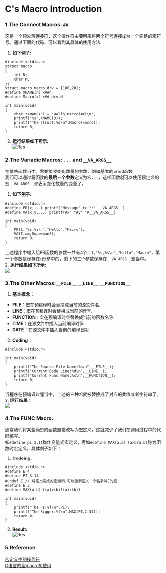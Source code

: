 # C's Macro Introduction  
### 1.The Connect Macros: `##`  
这是一个预处理连接符，这个操作符主要用来将两个符号连接成为一个完整的宏符号。通过下面的代码，可以看到其具体的使用方法:  
1. **如下例子:**  
  ```
  #include <stdio.h>
  struct macro
  {
      int N;
      char M;
  };
  struct macro macro_drv = {100,20};
  #define XNAME(n) x##n
  #define Macro(x) x##_drv.N

  int main(void)
  {
      char *XNAME(3) = "Hello,Macro(##)\n";
      printf("%s",XNAME(3));
      printf("The struct:%d\n",Macro(macro));
      return 0;
  }
  ```  
2. **运行结果如下所示:**  
![Res](https://img2018.cnblogs.com/blog/772331/201908/772331-20190826201100589-1552523535.png)  

### 2.The Variadic Macros: `...` and `__VA_ARGS__`  
在某些函数当中，需要接收变化数量的参数，例如基本的printf函数。  
我们可以通过将函数的**最后一个参数**定义为宏`...`，这样函数就可以使用预定义的宏`__VA_ARGS__`来表示变化数量的变量了。  
1. **如下例子:**  
  ```
  #include <stdio.h>
  #define PR(x,...) printf("Message" #x ":" __VA_ARGS__)
  #define VA(x,y,...) printf(#x" "#y" "#__VA_ARGS__)

  int main(void)
  {
      PR(1,"%s,%s\n","Hello","Macro");
      VA(I,am,Superman!);
      return 0;
  }
  ```  
上述程序中输入给PR函数的参数一共有4个：`1,"%s,%s\n","Hello","Macro"`，第一个参数是保存在x形参中的，剩下的三个参数保存在`__VA_ARGS__`宏当中。   
2. **运行结果如下所示:**   
![](https://img2018.cnblogs.com/blog/772331/201908/772331-20190826203407290-1733127586.png)   

### 3.The Other Macros:`__FILE__` `__LINE__` `__FUNCTION__`   
1. **基本概念：**   
  * __FILE__：宏在预编译时会替换成当前的源文件名.    
  * __LINE__：宏在预编译时会替换成当前的行号.    
  * __FUNCTION__：宏在预编译时会替换成当前的函数名称.    
  * __TIME__：在源文件中插入当前编译时间.  
  * __DATE__：在源文件中插入当前的编译日期.  
  
2. **Coding：**    
  ```
  #include <stdio.h>

  int main(void)
  {
      printf("The Source File Name:%s\n",__FILE__);
      printf("Current Code Line:%d\n",__LINE__);
      printf("Current Func Name:%s\n",__FUNCTION__);
      return 0;
  }
  ```    
  当程序在预编译过程当中，上述的三种宏就被替换成了对应的数值或者字符串了。    
3. **运行结果：**   
![](https://img2018.cnblogs.com/blog/772331/201908/772331-20190826212451755-1660111280.png)  

### 4.The FUNC Macro.  
通常我们将某些简短的函数直接改写为宏定义，这就减少了我们在调用过程中的代码编写。  
如`#define pi 3.14`称作变量式宏定义，再如`#define MAX(a,b) (a>b?a:b)`称为函数时宏定义。具体例子如下：  
1. **Codeing:**  
  ```
  #include <stdio.h>
  #define E 4
  #define PI 3.14
  #undef E // 将定义完成的宏撤销,可以重新定义一个名字叫E的宏.
  #define E 3
  #define MAX(a,b) ((a)>(b)?(a):(b))

  int main(void)
  {
      printf("The PI:%f\n",PI);
      printf("The Bigger:%f\n",MAX(PI,2.34));
      return 0;
  }
  ```  
2. **Result:**  
![Res](https://img2018.cnblogs.com/blog/772331/201908/772331-20190826213932662-1088305722.png)  

### 5.Reference  
[宏定义中的操作符](https://www.cnblogs.com/lidabo/p/4570949.html)  
[C语言的宏macro的使用](https://www.cnblogs.com/uestc-mm/p/11414798.html)
